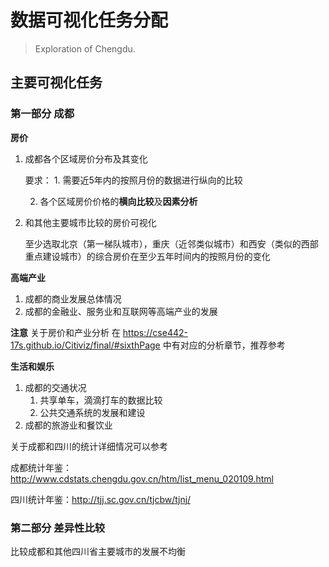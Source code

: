 # 数据可视化任务分配

> Exploration of Chengdu.

## 主要可视化任务

### 第一部分 成都

**房价**

1. 成都各个区域房价分布及其变化

   要求： 1. 需要近5年内的按照月份的数据进行纵向的比较

   2. 各个区域房价价格的**横向比较**及**因素分析**

2. 和其他主要城市比较的房价可视化

   至少选取北京（第一梯队城市），重庆（近邻类似城市）和西安（类似的西部重点建设城市）的综合房价在至少五年时间内的按照月份的变化

**高端产业**

1. 成都的商业发展总体情况
2. 成都的金融业、服务业和互联网等高端产业的发展

**注意** 关于房价和产业分析 在  https://cse442-17s.github.io/Citiviz/final/#sixthPage 中有对应的分析章节，推荐参考

**生活和娱乐**

1. 成都的交通状况
   1. 共享单车，滴滴打车的数据比较
   2. 公共交通系统的发展和建设
2. 成都的旅游业和餐饮业

关于成都和四川的统计详细情况可以参考

成都统计年鉴： http://www.cdstats.chengdu.gov.cn/htm/list_menu_020109.html

四川统计年鉴：http://tjj.sc.gov.cn/tjcbw/tjnj/

### 第二部分 差异性比较

比较成都和其他四川省主要城市的发展不均衡



